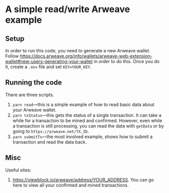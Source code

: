 # A simple read/write Arweave example

## Setup

In order to run this code, you need to generate a new Arweave wallet. Follow https://docs.arweave.org/info/wallets/arweave-web-extension-wallet#new-users-generating-your-wallet in order to do this. Once you do it, create a `.env` file and set `KEY=YOUR_KEY`.

## Running the code

There are three scripts.

1. `yarn read`—this is a simple example of how to read basic data about your Arweave wallet.
2. `yarn txStatus`—this gets the status of a single transaction. It can take a while for a transaction to be mined and confirmed. However, even while a transaction is still processing, you can read the data with `getData` or by going to `https://arweave.net/TX_ID`.
3. `yarn submitTx`—the most involved example, shows how to submit a transaction and read the data back.

## Misc

Useful sites:

1. https://viewblock.io/arweave/address/YOUR_ADDRESS. You can go here to view all your confirmed and mined transactions.
